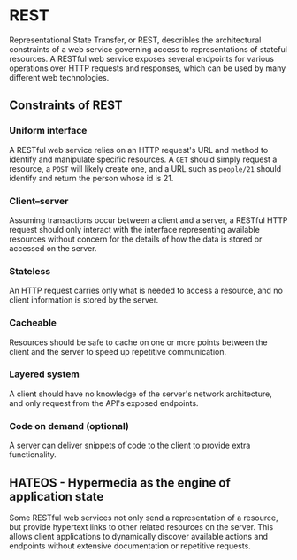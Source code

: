 # REST
Representational State Transfer, or REST, describles the architectural constraints of a web service governing access to representations of stateful resources. A RESTful web service exposes several endpoints for various operations over HTTP requests and responses, which can be used by many different web technologies.

## Constraints of REST
### Uniform interface
A RESTful web service relies on an HTTP request's URL and method to identify and manipulate specific resources. A `GET` should simply request a resource, a `POST` will likely create one, and a URL such as `people/21` should identify and return the person whose id is 21.

### Client–server
Assuming transactions occur between a client and a server, a RESTful HTTP request should only interact with the interface representing available resources without concern for the details of how the data is stored or accessed on the server.

### Stateless
An HTTP request carries only what is needed to access a resource, and no client information is stored by the server.

### Cacheable
Resources should be safe to cache on one or more points between the client and the server to speed up repetitive communication.

### Layered system
A client should have no knowledge of the server's network architecture, and only request from the API's exposed endpoints.

### Code on demand (optional)
A server can deliver snippets of code to the client to provide extra functionality.

## HATEOS - Hypermedia as the engine of application state
Some RESTful web services not only send a representation of a resource, but provide hypertext links to other related resources on the server. This allows client applications to dynamically discover available actions and endpoints without extensive documentation or repetitive requests.